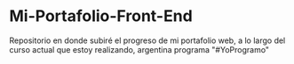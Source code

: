 # Mi-Portafolio-Front-End
Repositorio en donde subiré el progreso de mi portafolio web, a lo largo del curso actual que estoy realizando, argentina programa "#YoProgramo"
